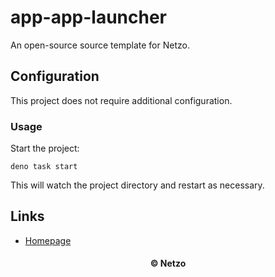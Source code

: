 # app-app-launcher

An open-source source template for Netzo.

## Configuration

This project does not require additional configuration.

### Usage

Start the project:

```
deno task start
```

This will watch the project directory and restart as necessary.

## Links

- [Homepage](https://app.netzo.io/templates/app-app-launcher)

<div align="center">
  <h4>© Netzo</h4>
</div>
